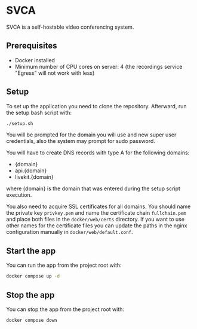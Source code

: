 # SVCA
SVCA is a self-hostable video conferencing system.
## Prerequisites
* Docker installed
* Minimum number of CPU cores on server: 4 (the recordings service "Egress" will not work with less)
## Setup
To set up the application you need to clone the repository. Afterward, run the setup bash script with:
```bash
./setup.sh
```
You will be prompted for the domain you will use and new super user credentials, also the system may prompt for sudo password.

You will have to create DNS records with type A for the following domains:
* {domain}
* api.{domain}
* livekit.{domain}

where {domain} is the domain that was entered during the setup script execution.

You also need to acquire SSL certificates for all domains. You should name the private key ```privkey.pem``` and name the certificate chain ```fullchain.pem``` and place both files in the ```docker/web/certs``` directory. If you want to use other names for the certificate files you can update the paths in the nginx configuration manually in ```docker/web/default.conf```.
## Start the app
You can run the app from the project root with:
```bash
docker compose up -d
```
## Stop the app
You can stop the app from the project root with:
```bash
docker compose down
```
